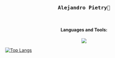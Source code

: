 <h3 align='center'><samp><strong>Alejandro Pietry</strong>👋</samp></h3>
<br />
<h4 align='center'>Languages and Tools:</h4>
<p align='center'>
  <code><img src="https://user-images.githubusercontent.com/52106304/97118443-9ac8b280-16e8-11eb-8bdf-ed974068aa20.png"></code>
</p>

[![Top Langs](https://github-readme-stats.vercel.app/api/top-langs/?username=AlejandroPietry&layout=compact)](https://github.com/anuraghazra/github-readme-stats)
